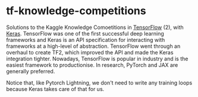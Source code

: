 # tf-knowledge-competitions

Solutions to the Kaggle Knowledge Comoetitions in [TensorFlow](https://www.tensorflow.org/) (2), with [Keras](https://keras.io/). TensorFlow was one of the first successful deep learning frameworks and Keras is an API specification for interacting with frameworks at a high-level of abstraction. TensorFlow went through an overhaul to create TF2, which improved the API and made the Keras integration tighter. Nowadays, TensorFlow is popular in industry and is the easiest framework to productionise. In research, PyTorch and JAX are generally preferred.

Notice that, like Pytorch Lightning, we don't need to write any training loops because Keras takes care of that for us.
